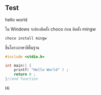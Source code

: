 ## Test
hello world

ใน Windows จะต้องติดตั้ง choco ก่อน
ติดตั้ง mingw

```bash
choco install mingw
```

ขึ้นโครงภาษาซีพื้นฐาน
```c++
#include <stdio.h>

int main() {
    printf( "Hello World" ) ;
    return 0 ;
}//end function
```
Hi
